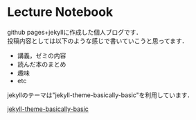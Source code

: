 # Lecture Notebook

github pages+jekyllに作成した個人ブログです．  
投稿内容としては以下のような感じで書いていこうと思ってます．

* 講義，ゼミの内容
* 読んだ本のまとめ
* 趣味
* etc


jekyllのテーマは"jekyll-theme-basically-basic"を利用しています．

[jekyll-theme-basically-basic](https://github.com/mmistakes/jekyll-theme-basically-basic)
